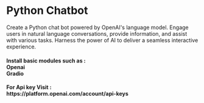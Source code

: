 # Python Chatbot
 Create a Python chat bot powered by OpenAI's language model. Engage users in natural language conversations, provide information, and assist with various tasks. Harness the power of AI to deliver a seamless interactive experience.
<h4>Install basic modules such as : <br> Openai <br> Gradio <br></h4>
<h4>For Api key Visit : <br> https://platform.openai.com/account/api-keys </h4>
